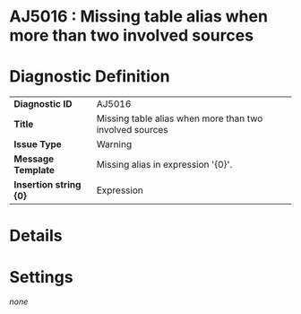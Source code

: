 # AJ5016 : Missing table alias when more than two involved sources

# Diagnostic Definition

<table>
  <tr>
    <td class="header"><b>Diagnostic ID</b></td>
    <td>AJ5016</td>
  </tr>
  <tr>
    <td class="header"><b>Title</b></td>
    <td>Missing table alias when more than two involved sources</td>
  </tr>
  <tr>
    <td class="header"><b>Issue Type</b></td>
    <td>Warning</td>
  </tr>
  <tr>
    <td class="header"><b>Message Template</b></td>
    <td>Missing alias in expression '{0}'.</td>
  </tr>
    <tr>
    <td class="header"><b>Insertion string {0}</b></td>
    <td>Expression</td>
  </tr>

</table>

# Details



# Settings

*none*

